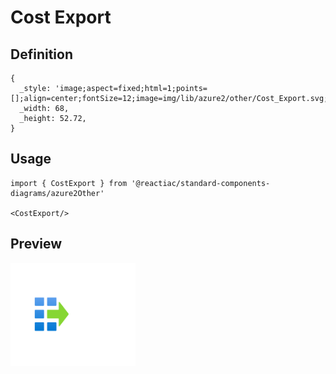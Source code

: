 # Cost Export

## Definition

```
{
  _style: 'image;aspect=fixed;html=1;points=[];align=center;fontSize=12;image=img/lib/azure2/other/Cost_Export.svg;strokeColor=none;',
  _width: 68,
  _height: 52.72,
}
```

## Usage

```
import { CostExport } from '@reactiac/standard-components-diagrams/azure2Other'

<CostExport/>
```

## Preview

<img src="./cost-export.png" width="200"/>
